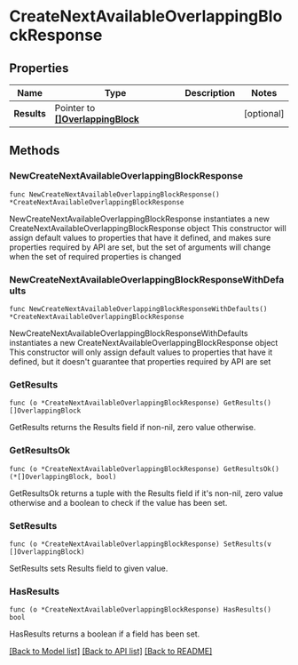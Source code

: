# CreateNextAvailableOverlappingBlockResponse

## Properties

Name | Type | Description | Notes
------------ | ------------- | ------------- | -------------
**Results** | Pointer to [**[]OverlappingBlock**](OverlappingBlock.md) |  | [optional] 

## Methods

### NewCreateNextAvailableOverlappingBlockResponse

`func NewCreateNextAvailableOverlappingBlockResponse() *CreateNextAvailableOverlappingBlockResponse`

NewCreateNextAvailableOverlappingBlockResponse instantiates a new CreateNextAvailableOverlappingBlockResponse object
This constructor will assign default values to properties that have it defined,
and makes sure properties required by API are set, but the set of arguments
will change when the set of required properties is changed

### NewCreateNextAvailableOverlappingBlockResponseWithDefaults

`func NewCreateNextAvailableOverlappingBlockResponseWithDefaults() *CreateNextAvailableOverlappingBlockResponse`

NewCreateNextAvailableOverlappingBlockResponseWithDefaults instantiates a new CreateNextAvailableOverlappingBlockResponse object
This constructor will only assign default values to properties that have it defined,
but it doesn't guarantee that properties required by API are set

### GetResults

`func (o *CreateNextAvailableOverlappingBlockResponse) GetResults() []OverlappingBlock`

GetResults returns the Results field if non-nil, zero value otherwise.

### GetResultsOk

`func (o *CreateNextAvailableOverlappingBlockResponse) GetResultsOk() (*[]OverlappingBlock, bool)`

GetResultsOk returns a tuple with the Results field if it's non-nil, zero value otherwise
and a boolean to check if the value has been set.

### SetResults

`func (o *CreateNextAvailableOverlappingBlockResponse) SetResults(v []OverlappingBlock)`

SetResults sets Results field to given value.

### HasResults

`func (o *CreateNextAvailableOverlappingBlockResponse) HasResults() bool`

HasResults returns a boolean if a field has been set.


[[Back to Model list]](../README.md#documentation-for-models) [[Back to API list]](../README.md#documentation-for-api-endpoints) [[Back to README]](../README.md)


